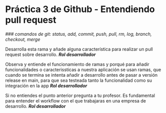 # Práctica 3 de Github - Entendiendo pull request
*### comandos de git: status, add, commit, push, pull, rm, log, branch, checkout, merge*

Desarrolla esta rama y añade alguna característica para realizar un pull request sobre desarrollo. ***Rol desarrollador***

Observa y entiende el funcionamiento de ramas y porqué para añadir funcionalidades o caracterissticas a nuestra aplicación se usan ramas, que cuando se termina se intenta añadir a desarrollo antes de pasar a versión release en main, para que sea testeada tanto la funcionalidad como su integración en la app ***Rol desarrollador***

Si no entiendes el punto anterior pregunta a tu profesor. Es fundamental para entender el workflow con el que trabajaras en una empresa de desarrollo. ***Rol desarrollador***